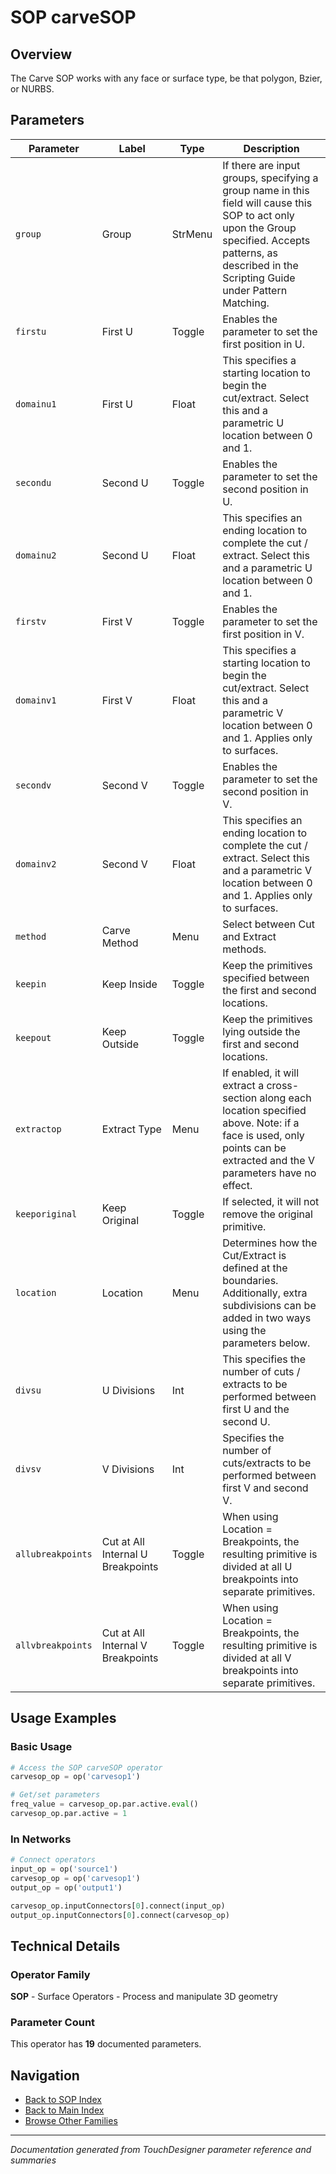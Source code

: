 # SOP carveSOP

## Overview

The Carve SOP works with any face or surface type, be that polygon, Bzier, or NURBS.

## Parameters

| Parameter | Label | Type | Description |
|-----------|-------|------|-------------|
| `group` | Group | StrMenu | If there are input groups, specifying a group name in this field will cause this SOP to act only upon the Group specified. Accepts patterns, as described in the Scripting Guide under Pattern Matching. |
| `firstu` | First U | Toggle | Enables the parameter to set the first position in U. |
| `domainu1` | First U | Float | This specifies a starting location to begin the cut/extract. Select this and a parametric U location between 0 and 1. |
| `secondu` | Second U | Toggle | Enables the parameter to set the second position in U. |
| `domainu2` | Second U | Float | This specifies an ending location to complete the cut / extract. Select this and a parametric U location between 0 and 1. |
| `firstv` | First V | Toggle | Enables the parameter to set the first position in V. |
| `domainv1` | First V | Float | This specifies a starting location to begin the cut/extract. Select this and a parametric V location between 0 and 1. Applies only to surfaces. |
| `secondv` | Second V | Toggle | Enables the parameter to set the second position in V. |
| `domainv2` | Second V | Float | This specifies an ending location to complete the cut / extract. Select this and a parametric V location between 0 and 1. Applies only to surfaces. |
| `method` | Carve Method | Menu | Select between Cut and Extract methods. |
| `keepin` | Keep Inside | Toggle | Keep the primitives specified between the first and second locations. |
| `keepout` | Keep Outside | Toggle | Keep the primitives lying outside the first and second locations. |
| `extractop` | Extract Type | Menu | If enabled, it will extract a cross-section along each location specified above.      Note: if a face is used, only points can be extracted and the V parameters have no effect. |
| `keeporiginal` | Keep Original | Toggle | If selected, it will not remove the original primitive. |
| `location` | Location | Menu | Determines how the Cut/Extract is defined at the boundaries. Additionally, extra subdivisions can be added in two ways using the parameters below. |
| `divsu` | U Divisions | Int | This specifies the number of cuts / extracts to be performed between first U and the second U. |
| `divsv` | V Divisions | Int | Specifies the number of cuts/extracts to be performed between first V and second V. |
| `allubreakpoints` | Cut at All Internal U Breakpoints | Toggle | When using Location = Breakpoints, the resulting primitive is divided at all U breakpoints into separate primitives. |
| `allvbreakpoints` | Cut at All Internal V Breakpoints | Toggle | When using Location = Breakpoints, the resulting primitive is divided at all V breakpoints into separate primitives. |

## Usage Examples

### Basic Usage

```python
# Access the SOP carveSOP operator
carvesop_op = op('carvesop1')

# Get/set parameters
freq_value = carvesop_op.par.active.eval()
carvesop_op.par.active = 1
```

### In Networks

```python
# Connect operators
input_op = op('source1')
carvesop_op = op('carvesop1')
output_op = op('output1')

carvesop_op.inputConnectors[0].connect(input_op)
output_op.inputConnectors[0].connect(carvesop_op)
```

## Technical Details

### Operator Family

**SOP** - Surface Operators - Process and manipulate 3D geometry

### Parameter Count

This operator has **19** documented parameters.

## Navigation

- [Back to SOP Index](../SOP/SOP_INDEX.md)
- [Back to Main Index](../OPERATORS_INDEX.md)
- [Browse Other Families](../OPERATORS_INDEX.md#quick-navigation)

---
*Documentation generated from TouchDesigner parameter reference and summaries*
